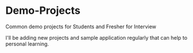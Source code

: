 # Demo-Projects
Common demo projects for Students and Fresher for Interview

I'll be adding new projects and sample application regularly that can help to personal learning.
